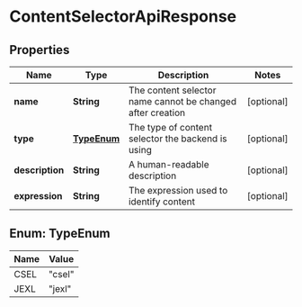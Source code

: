 
# ContentSelectorApiResponse

## Properties
Name | Type | Description | Notes
------------ | ------------- | ------------- | -------------
**name** | **String** | The content selector name cannot be changed after creation |  [optional]
**type** | [**TypeEnum**](#TypeEnum) | The type of content selector the backend is using |  [optional]
**description** | **String** | A human-readable description |  [optional]
**expression** | **String** | The expression used to identify content |  [optional]


<a name="TypeEnum"></a>
## Enum: TypeEnum
Name | Value
---- | -----
CSEL | &quot;csel&quot;
JEXL | &quot;jexl&quot;



